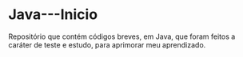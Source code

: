 # Java---Inicio
Repositório que contém códigos breves, em Java, que foram feitos a caráter de teste e estudo, para aprimorar meu aprendizado.
